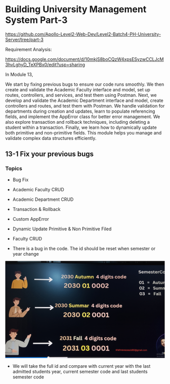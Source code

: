 # Building University Management System Part-3

https://github.com/Apollo-Level2-Web-Dev/Level2-Batch4-PH-University-Server/tree/part-3

Requirement Analysis:

https://docs.google.com/document/d/10mkjS8boCQzW4xpsESyzwCCLJcM3hvLghyD_TeXPBx0/edit?usp=sharing

In Module 13,

We start by fixing previous bugs to ensure our code runs smoothly. We then create and validate the Academic Faculty interface and model, set up routes, controllers, and services, and test them using Postman. Next, we develop and validate the Academic Department interface and model, create controllers and routes, and test them with Postman. We handle validation for departments during creation and updates, learn to populate referencing fields, and implement the AppError class for better error management. We also explore transaction and rollback techniques, including deleting a student within a transaction. Finally, we learn how to dynamically update both primitive and non-primitive fields. This module helps you manage and validate complex data structures efficiently.

## 13-1 Fix your previous bugs

### Topics

- Bug Fix
- Academic Faculty CRUD
- Academic Department CRUD
- Transaction & Rollback
- Custom AppError
- Dynamic Update Primitive & Non Primitive Filed
- Faculty CRUD

- There is a bug in the code. The id should be reset when semester or year change

![alt text](IMG_20241202_181054.jpg)

- We will take the full id and compare with current year with the last admitted students year, current semester code and last students semester code

